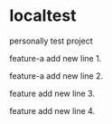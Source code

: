 # localtest
personally test project

feature-a add new line 1.

feature-a add new line 2.

feature add new line 3.

feature add new line 4.